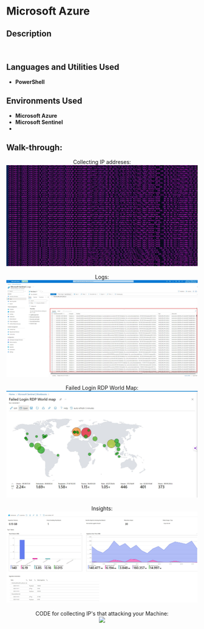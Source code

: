 <h1>Microsoft Azure</h1>

 

<h2>Description</h2>

<br />



<h2>Languages and Utilities Used</h2>

- <b>PowerShell</b> 


<h2>Environments Used </h2>

- <b>Microsoft Azure</b> 
- <b>Microsoft Sentinel</b> 
-

<h2>Walk-through:</h2>

<p align="center">
Collecting IP addreses: <br/>
<img src="https://github.com/Vlad774/Microsoft-Azure-Sentinel-Lab-Attack-Map/blob/main/collecting%20IP%20addreses.jpg"/>
<br />
<br />
Logs:  <br/>
<img src="https://github.com/Vlad774/Microsoft-Azure-Sentinel-Lab-Attack-Map/blob/main/Logs.jpg"/>
<br />
<br />
Failed Login RDP World Map: <br/>
<img src="https://github.com/Vlad774/Microsoft-Azure-Sentinel-Lab-Attack-Map/blob/main/Sintel_Azure_map.jpg"/>
<br />
<br />
Insights:  <br/>
<img src="https://github.com/Vlad774/Microsoft-Azure-Sentinel-Lab-Attack-Map/blob/main/Insights.jpg"/>
<br />
<br />
CODE for collecting IP's that attacking your Machine:  <br/>
<img src="https://github.com/Vlad774/Microsoft-Azure-Sentinel-Lab-Attack-Map/blob/main/Sentinel-Lab(custom_security_Log_exporter)CODE.txt"/>

</p>

<!--
 ```diff
- text in red
+ text in green
! text in orange
# text in gray
@@ text in purple (and bold)@@
```
--!>
